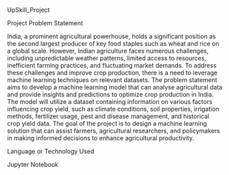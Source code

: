 UpSkill_Project

Project Problem Statement

India, a prominent agricultural powerhouse, holds a significant position as the second largest producer of key food staples such as wheat and rice on a global scale. However, Indian agriculture faces numerous challenges, including unpredictable weather patterns, limited access to resources, inefficient farming practices, and fluctuating market demands. To address these challenges and improve crop production, there is a need to leverage machine learning techniques on relevant datasets. The problem statement aims to develop a machine learning model that can analyse agricultural data and provide insights and predictions to optimize crop production in India. The model will utilize a dataset containing information on various factors influencing crop yield, such as climate conditions, soil properties, irrigation methods, fertilizer usage, pest and disease management, and historical crop yield data. The goal of the project is to design a machine learning solution that can assist farmers, agricultural researchers, and policymakers in making informed decisions to enhance agricultural productivity.

Language or Technology Used

Jupyter Notebook

